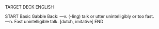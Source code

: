 TARGET DECK
ENGLISH

START
Basic
Gabble
Back: —v. (-ling) talk or utter unintelligibly or too fast. —n. Fast unintelligible talk. [dutch, imitative]
END
